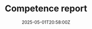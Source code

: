 ---
title: Competence report
linkTitle: Competence report
date: '2025-05-01T20:58:00Z'
weight: 1
description: No content
draft: false
ref: competence-report
---